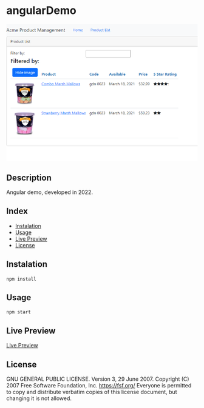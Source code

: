 # angularDemo

![angularDemo](./screenshot.png)

## Description

Angular demo, developed in 2022.

## Index

- [Instalation](#instalation)
- [Usage](#usage)
- [Live Preview](#live-preview)
- [License](#license)

## Instalation

```
npm install
```

## Usage

```
npm start
```

## Live Preview

[Live Preview](https://elaborate-tiramisu-915dae.netlify.app)

## License

GNU GENERAL PUBLIC LICENSE. Version 3, 29 June 2007. Copyright (C) 2007 Free Software Foundation, Inc. <https://fsf.org/> Everyone is permitted to copy and distribute verbatim copies of this license document, but changing it is not allowed.
